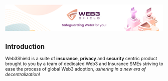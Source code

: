 # ![Web3Shield Banner](../assets/banner.png)

## Introduction

Web3Shield is a suite of **insurance**, **privacy** and **security** centric product brought to you by a team of dedicated Web3 and Insurance SMEs striving to ease the process of global Web3 adoption, *ushering in a new era of decentralization!*

